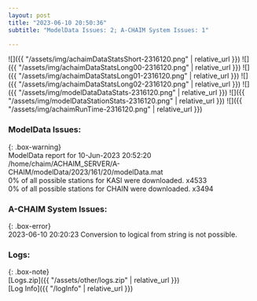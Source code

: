 ```yaml
---
layout: post
title: "2023-06-10 20:50:36"
subtitle: "ModelData Issues: 2; A-CHAIM System Issues: 1"

---
```


![]({{ "/assets/img/achaimDataStatsShort-2316120.png" | relative_url }})
![]({{ "/assets/img/achaimDataStatsLong00-2316120.png" | relative_url }})
![]({{ "/assets/img/achaimDataStatsLong01-2316120.png" | relative_url }})
![]({{ "/assets/img/achaimDataStatsLong02-2316120.png" | relative_url }})
![]({{ "/assets/img/modelDataDataStats-2316120.png" | relative_url }})
![]({{ "/assets/img/modelDataStationStats-2316120.png" | relative_url }})
![]({{ "/assets/img/achaimRunTime-2316120.png" | relative_url }})


### ModelData Issues:  
  
{: .box-warning}  
 ModelData report for 10-Jun-2023 20:52:20   
 /home/chaim/ACHAIM_SERVER/A-CHAIM/modelData/2023/161/20/modelData.mat   
 0% of all possible stations for KASI were downloaded. x4533   
 0% of all possible stations for CHAIN were downloaded. x3494   
  
### A-CHAIM System Issues:  
  
{: .box-error}  
2023-06-10 20:20:23 Conversion to logical from string is not possible.  

### Logs:  
  
{: .box-note}  
[Logs.zip]({{ "/assets/other/logs.zip" | relative_url }})  
[Log Info]({{ "/logInfo" | relative_url }})  
